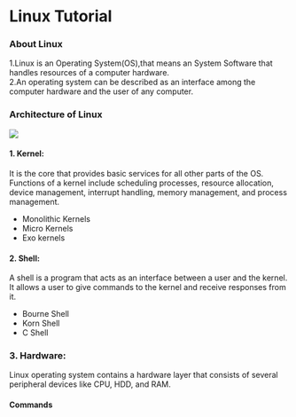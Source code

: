 # Linux Tutorial

### About Linux
1.Linux is an Operating System(OS),that means an System Software that handles resources of a computer hardware.  
2.An operating system can be described as an interface among the computer hardware and the user of any computer.
### Architecture of Linux
![](https://static.javatpoint.com/linux/images/architecture-of-linux.png)
#### 1. Kernel:
It is the core that provides basic services for all other parts of the OS.    
Functions of a kernel include scheduling processes, resource allocation, device management, interrupt handling, memory management, and process management.  
* Monolithic Kernels
* Micro Kernels
* Exo kernels

#### 2. Shell:
A shell is a program that acts as an interface between a user and the kernel. It allows a user to give commands to the kernel and receive responses from it.  
* Bourne Shell
* Korn Shell
* C Shell
### 3. Hardware:
Linux operating system contains a hardware layer that consists of several peripheral devices like CPU, HDD, and RAM.
#### Commands

